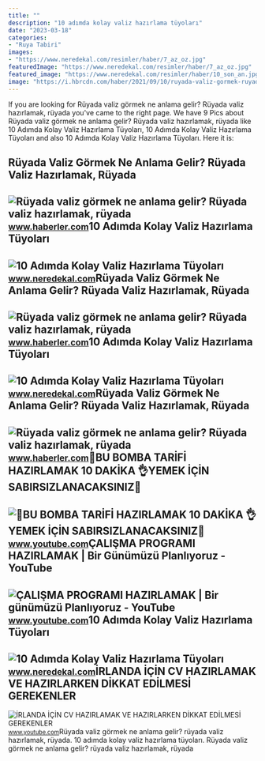```yaml
---
title: ""
description: "10 adımda kolay valiz hazırlama tüyoları"
date: "2023-03-18"
categories:
- "Ruya Tabiri"
images:
- "https://www.neredekal.com/resimler/haber/7_az_oz.jpg"
featuredImage: "https://www.neredekal.com/resimler/haber/7_az_oz.jpg"
featured_image: "https://www.neredekal.com/resimler/haber/10_son_an.jpg"
image: "https://i.hbrcdn.com/haber/2021/09/10/ruyada-valiz-gormek-ruyada-valiz-hazirlamak-14387079_1213_m.jpg"
---
```


If you are looking for Rüyada valiz görmek ne anlama gelir? Rüyada valiz hazırlamak, rüyada you've came to the right page. We have 9 Pics about Rüyada valiz görmek ne anlama gelir? Rüyada valiz hazırlamak, rüyada like 10 Adımda Kolay Valiz Hazırlama Tüyoları, 10 Adımda Kolay Valiz Hazırlama Tüyoları and also 10 Adımda Kolay Valiz Hazırlama Tüyoları. Here it is:

Rüyada Valiz Görmek Ne Anlama Gelir? Rüyada Valiz Hazırlamak, Rüyada
--------------------------------------------------------------------

 ![Rüyada valiz görmek ne anlama gelir? Rüyada valiz hazırlamak, rüyada](https://i.hbrcdn.com/haber/2021/09/10/ruyada-valiz-gormek-ruyada-valiz-hazirlamak-14387079_3809_amp.jpg) <small>www.haberler.com</small>10 Adımda Kolay Valiz Hazırlama Tüyoları
----------------------------------------

 ![10 Adımda Kolay Valiz Hazırlama Tüyoları](https://www.neredekal.com/resimler/haber/10_son_an.jpg) <small>www.neredekal.com</small>Rüyada Valiz Görmek Ne Anlama Gelir? Rüyada Valiz Hazırlamak, Rüyada
--------------------------------------------------------------------

 ![Rüyada valiz görmek ne anlama gelir? Rüyada valiz hazırlamak, rüyada](https://i.hbrcdn.com/haber/2021/09/10/ruyada-valiz-gormek-ruyada-valiz-hazirlamak-14387079_3504_m.jpg) <small>www.haberler.com</small>10 Adımda Kolay Valiz Hazırlama Tüyoları
----------------------------------------

 ![10 Adımda Kolay Valiz Hazırlama Tüyoları](https://www.neredekal.com/resimler/haber/7_az_oz.jpg) <small>www.neredekal.com</small>Rüyada Valiz Görmek Ne Anlama Gelir? Rüyada Valiz Hazırlamak, Rüyada
--------------------------------------------------------------------

 ![Rüyada valiz görmek ne anlama gelir? Rüyada valiz hazırlamak, rüyada](https://i.hbrcdn.com/haber/2021/09/10/ruyada-valiz-gormek-ruyada-valiz-hazirlamak-14387079_1213_m.jpg) <small>www.haberler.com</small>📢BU BOMBA TARİFİ HAZIRLAMAK 10 DAKİKA 👌YEMEK İÇİN SABIRSIZLANACAKSINIZ💯
-----------------------------------------------------------------------

 ![📢BU BOMBA TARİFİ HAZIRLAMAK 10 DAKİKA 👌YEMEK İÇİN SABIRSIZLANACAKSINIZ💯](https://i.ytimg.com/vi/FK4p0q5JyFs/maxresdefault.jpg) <small>www.youtube.com</small>ÇALIŞMA PROGRAMI HAZIRLAMAK | Bir Günümüzü Planlıyoruz - YouTube
----------------------------------------------------------------

 ![ÇALIŞMA PROGRAMI HAZIRLAMAK | Bir günümüzü Planlıyoruz - YouTube](https://i.ytimg.com/vi/7h03Ql4nCmo/maxresdefault.jpg) <small>www.youtube.com</small>10 Adımda Kolay Valiz Hazırlama Tüyoları
----------------------------------------

 ![10 Adımda Kolay Valiz Hazırlama Tüyoları](https://www.neredekal.com/resimler/haber/9_fazladan_yer.jpg) <small>www.neredekal.com</small>İRLANDA İÇİN CV HAZIRLAMAK VE HAZIRLARKEN DİKKAT EDİLMESİ GEREKENLER
--------------------------------------------------------------------

 ![İRLANDA İÇİN CV HAZIRLAMAK VE HAZIRLARKEN DİKKAT EDİLMESİ GEREKENLER](https://i.ytimg.com/vi/28tIMhuMEyU/maxresdefault.jpg) <small>www.youtube.com</small>Rüyada valiz görmek ne anlama gelir? rüyada valiz hazırlamak, rüyada. 10 adımda kolay valiz hazırlama tüyoları. Rüyada valiz görmek ne anlama gelir? rüyada valiz hazırlamak, rüyada
